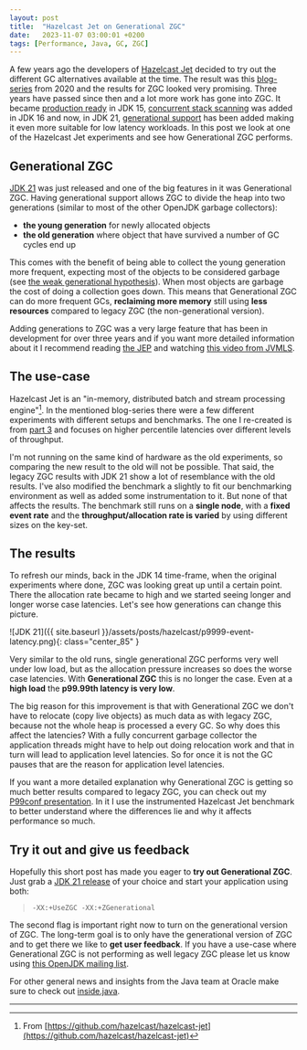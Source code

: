 ```yaml
---
layout: post
title:  "Hazelcast Jet on Generational ZGC"
date:   2023-11-07 03:00:01 +0200
tags: [Performance, Java, GC, ZGC]
---
```


A few years ago the developers of [Hazelcast Jet](https://jet-start.sh/) decided to try out the different GC alternatives available at the time. The result was this [blog-series](https://jet-start.sh/blog/2020/06/09/jdk-gc-benchmarks-part1) from 2020 and the results for ZGC looked very promising. Three years have passed since then and a lot more work has gone into ZGC. It became [production ready](https://openjdk.java.net/jeps/377) in JDK 15, [concurrent stack scanning](https://openjdk.org/jeps/376) was added in JDK 16 and now, in JDK 21, [generational support](https://openjdk.org/jeps/439) has been added making it even more suitable for low latency workloads. In this post we look at one of the Hazelcast Jet experiments and see how Generational ZGC performs.

## Generational ZGC

[JDK 21](https://inside.java/2023/09/19/the-arrival-of-java-21/) was just released and one of the big features in it was Generational ZGC. Having generational support allows ZGC to divide the heap into two generations (similar to most of the other OpenJDK garbage collectors):
* **the young generation** for newly allocated objects
* **the old generation** where object that have survived a number of GC cycles end up

This comes with the benefit of being able to collect the young generation more frequent, expecting most of the objects to be considered garbage (see [the weak generational hypothesis](https://docs.oracle.com/en/java/javase/21/gctuning/garbage-collector-implementation.html#GUID-71D796B3-CBAB-4D80-B5C3-2620E45F6E5D)). When most objects are garbage the cost of doing a collection goes down. This means that Generational ZGC can do more frequent GCs, **reclaiming more memory** still using **less resources** compared to legacy ZGC (the non-generational version).

Adding generations to ZGC was a very large feature that has been in development for over three years and if you want more detailed information about it I recommend reading [the JEP](https://openjdk.org/jeps/439) and watching [this video from JVMLS](https://inside.java/2023/08/31/generational-zgc-and-beyond/).

## The use-case

Hazelcast Jet is an "in-memory, distributed batch and stream processing engine"[^1]. In the mentioned blog-series there were a few different experiments with different setups and benchmarks. The one I re-created is from [part 3](https://jet-start.sh/blog/2020/06/23/jdk-gc-benchmarks-rematch) and focuses on higher percentile latencies over different levels of throughput.

I'm not running on the same kind of hardware as the old experiments, so comparing the new result to the old will not be possible. That said, the legacy ZGC results with JDK 21 show a lot of resemblance with the old results. I've also modified the benchmark a slightly to fit our benchmarking environment as well as added some instrumentation to it. But none of that affects the results. The benchmark still runs on a **single node**, with a **fixed event rate** and the **throughput/allocation rate is varied** by using different sizes on the key-set.

## The results

To refresh our minds, back in the JDK 14 time-frame, when the original experiments where done, ZGC was looking great up until a certain point. There the allocation rate became to high and we started seeing longer and longer worse case latencies. Let's see how generations can change this picture.

![JDK 21]({{ site.baseurl }}/assets/posts/hazelcast/p9999-event-latency.png){: class="center_85" }

Very similar to the old runs, single generational ZGC performs very well under low load, but as the allocation pressure increases so does the worse case latencies. With **Generational ZGC** this is no longer the case. Even at a **high load** the **p99.99th latency is very low**.

The big reason for this improvement is that with Generational ZGC we don't have to relocate (copy live objects) as much data as with legacy ZGC, because not the whole heap is processed a every GC. So why does this affect the latencies? With a fully concurrent garbage collector the application threads might have to help out doing relocation work and that in turn will lead to application level latencies. So for once it is not the GC pauses that are the reason for application level latencies.

If you want a more detailed explanation why Generational ZGC is getting so much better results compared to legacy ZGC, you can check out my [P99conf presentation](https://inside.java/2023/10/21/reducing-p99-latencies-with-genzgc/). In it I use the instrumented Hazelcast Jet benchmark to better understand where the differences lie and why it affects performance so much.

## Try it out and give us feedback

Hopefully this short post has made you eager to **try out Generational ZGC**. Just grab a [JDK 21 release](https://jdk.java.net/21/) of your choice and start your application using both:

> `-XX:+UseZGC -XX:+ZGenerational`

 The second flag is important right now to turn on the generational version of ZGC. The long-term goal is to only have the generational version of ZGC and to get there we like to **get user feedback**. If you have a use-case where Generational ZGC is not performing as well legacy ZGC please let us know using [this OpenJDK mailing list](https://mail.openjdk.org/mailman/listinfo/hotspot-gc-use).


For other general news and insights from the Java team at Oracle make sure to check out [inside.java](https://inside.java/).

---

[^1]: From [https://github.com/hazelcast/hazelcast-jet](https://github.com/hazelcast/hazelcast-jet)
